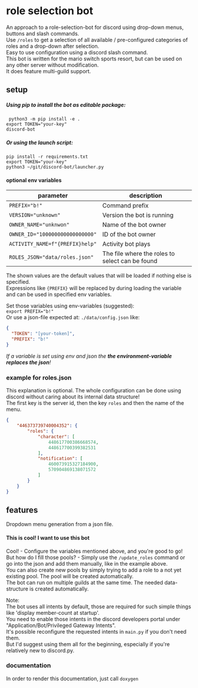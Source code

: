 # role selection bot
An approach to a role-selection-bot for discord using drop-down menus, buttons and slash commands.  
Use `/roles` to get a selection of all available / pre-configured categories of roles and a drop-down after selection.  
Easy to use configuration using a discord slash command.  
This bot is written for the mario switch sports resort, but can be used on any other server without modification.  
It does feature multi-guild support.  

## setup
##### Using pip to install the bot as editable package:  
` python3 -m pip install -e .`  
`export TOKEN="your-key"`  
`discord-bot`  
##### Or using the launch script:  
`pip install -r requirements.txt`  
`export TOKEN="your-key"`   
`python3 ~/git/discord-bot/launcher.py`  

#### optional env variables
| parameter |  description |
| ------ |  ------ |
| `PREFIX="b!"`  | Command prefix |
| `VERSION="unknown"` | Version the bot is running |
| `OWNER_NAME="unknwon"` | Name of the bot owner |
| `OWNER_ID="100000000000000000"` | ID of the bot owner |
| `ACTIVITY_NAME=f"{PREFIX}help"`| Activity bot plays |  
|`ROLES_JSON="data/roles.json"` | The file where the roles to select can be found |

The shown values are the default values that will be loaded if nothing else is specified.  
Expressions like `{PREFIX}` will be replaced by during loading the variable and can be used in specified env variables.

Set those variables using env-variables (suggested):  
`export PREFIX="b!"`  
Or use a json-file expected at: `./data/config.json` like:  
```json
{
  "TOKEN": "[your-token]",
  "PREFIX": "b!"
}
```

_If a variable is set using env and json the **the environment-variable replaces the json**!_

### example for roles.json
This explanation is optional. The whole configuration can be done using discord without caring about its internal data structure!  
The first key is the server id, then the key `roles` and then the name of the menu.  
```json
{
    "446373739740004352": {
        "roles": {
            "character": [
                448617700386668574,
                448617700399382531
            ],
            "notification": [
                460073915327184900,
                570904869138071572
            ]
        }
    }
}
```

## features
Dropdown menu generation from a json file.

#### This is cool! I want to use this bot
Cool! - Configure the variables mentioned above, and you're good to go!
But how do I fill those pools? -  Simply use the `/update_roles` command or go into the json and add them manually, like in the example above.  
You can also create new pools by simply trying to add a role to a not yet existing pool. The pool will be created automatically.  
The bot can run on multiple guilds at the same time. The needed data-structure is created automatically.

Note:  
The bot uses all intents by default, those are required for such simple things like 'display member-count at startup'.  
You need to enable those intents in the discord developers portal under "Application/Bot/Privileged Gateway Intents".  
It's possible reconfigure the requested intents in `main.py` if you don't need them.  
But I'd suggest using them all for the beginning, especially if you're relatively new to discord.py.

### documentation
In order to render this documentation, just call `doxygen`
